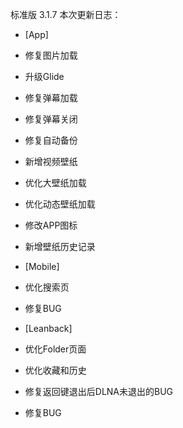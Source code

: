 标准版 3.1.7
本次更新日志：

* [App]
* 修复图片加载
* 升级Glide
* 修复弹幕加载
* 修复弹幕关闭
* 修复自动备份
* 新增视频壁纸
* 优化大壁纸加载
* 优化动态壁纸加载
* 修改APP图标
* 新增壁纸历史记录

* [Mobile]
* 优化搜索页
* 修复BUG

* [Leanback]
* 优化Folder页面
* 优化收藏和历史
* 修复返回键退出后DLNA未退出的BUG
* 修复BUG